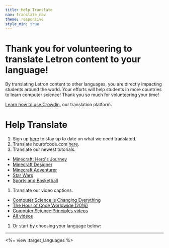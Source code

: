 ```yaml
---
title: Help Translate
nav: translate_nav
theme: responsive
style_min: true
---
```


# Thank you for volunteering to translate Letron content to your language! 
By translating Letron content to other languages, you are directly impacting students around the world. Your efforts will help students in more countries to learn computer science! Thank you so much for volunteering your time! 

[Learn how to use Crowdin](/translate/tutorials/#crowdinhowto), our translation platform. 

# Help Translate
1. Sign up [here](http://go.pardot.com/l/153401/2018-05-09/kyjslf) to stay up to date on what we need translated.
1. Translate hourofcode.com [here](https://crowdin.com/project/hour-of-code).
1. Translate our newest tutorials.
  * [Minecraft: Hero's Journey](/translate/hero)
  * [Minecraft Designer](/translate/minecraft)
  * [Minecraft Adventurer](/translate/mc)
  * [Star Wars](/translate/starwars)
  * [Sports and Basketball](/translate/sports)
1. Translate our video captions.
  * [Computer Science is Changing Everything](https://amara.org/en/videos/atEXdPApYAO8/info/computer-science-is-changing-everything/)
  * [The Hour of Code Worldwide (2016)](https://amara.org/en/videos/mbBjcLLwypIT/info/hour-of-code-worldwide/)
  * [Computer Science Principles videos](/videos/#cspvideos)
  * [All videos](/translate/videos)
1. Or start by choosing your language below:

---

<%= view :target_languages %>
